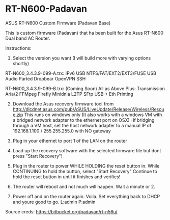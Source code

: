 # RT-N600-Padavan
ASUS RT-N600 Custom Firmware (Padavan Base)

This is custom firmware (Padavan) that ha been built for the Asus RT-N600 Dual band AC Router.

Instructions:
1) Select the version you want (I will build more with varying options shortly)

RT-N600_3.4.3.9-099-A.trx:
  IPv6
  USB
  NTFS/FAT/EXT2/EXT3/FUSE
  USB Audio
  Parted
  Dropbear
  OpenVPN
  SSH
  
  
RT-N600_3.4.3.9-099-B.trx: (Coming Soon)
  All as Above Plus:
  Transmission
  Aria/2
  FFMpeg
  Firefly
  Minidnla
  L2TP
  SFtp
  USB-> Eth Printing
  
2) Download the Asus recovery firmware tool from http://dlcdnet.asus.com/pub/ASUS/LiveUpdate/Release/Wireless/Rescue.zip
   This runs on windows only (It also works with a windows VM with a bridged network adapter to the ethernet port on OSX)
   -If bridging through a VM host, set the host network adapter to a manual IP of 192.168.1.100 / 255.255.255.0 with NO   gateway
   
4) Plug in your ethernet to port 1 of the LAN on the router

5) Load up the recovery software with the selected firmware file but dont press "Start Recovery"!

6) Plug in the router to power WHILE HOLDING the reset button in. While CONTINUING to hold the button, select "Start Recovery"
   Continue to hold the reset button in until it finishes and verifies!
   
7) The router will reboot and not much will happen. Wait a minute or 2. 

8) Power off and on the router again. Voila. Set everything back to DHCP and youre good to go. L:admin P:admin

   
 Source creds: https://bitbucket.org/padavan/rt-n56u/
  
